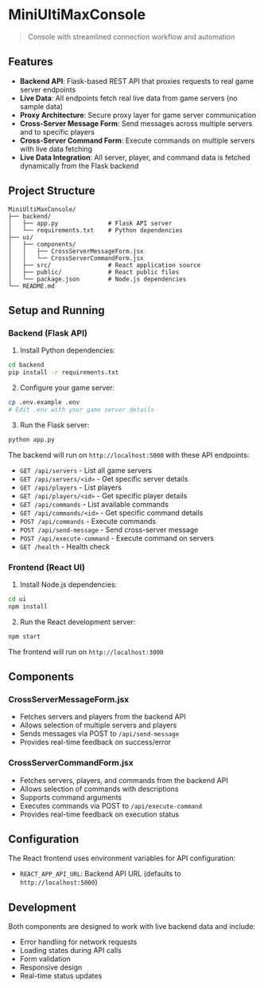 # MiniUltiMaxConsole

> Console with streamlined connection workflow and automation

## Features

- **Backend API**: Flask-based REST API that proxies requests to real game server endpoints
- **Live Data**: All endpoints fetch real live data from game servers (no sample data)
- **Proxy Architecture**: Secure proxy layer for game server communication
- **Cross-Server Message Form**: Send messages across multiple servers and to specific players
- **Cross-Server Command Form**: Execute commands on multiple servers with live data fetching
- **Live Data Integration**: All server, player, and command data is fetched dynamically from the Flask backend

## Project Structure

```
MiniUltiMaxConsole/
├── backend/
│   ├── app.py              # Flask API server
│   └── requirements.txt    # Python dependencies
├── ui/
│   ├── components/
│   │   ├── CrossServerMessageForm.jsx
│   │   └── CrossServerCommandForm.jsx
│   ├── src/                # React application source
│   ├── public/             # React public files
│   └── package.json        # Node.js dependencies
└── README.md
```

## Setup and Running

### Backend (Flask API)

1. Install Python dependencies:
```bash
cd backend
pip install -r requirements.txt
```

2. Configure your game server:
```bash
cp .env.example .env
# Edit .env with your game server details
```

3. Run the Flask server:
```bash
python app.py
```

The backend will run on `http://localhost:5000` with these API endpoints:
- `GET /api/servers` - List all game servers
- `GET /api/servers/<id>` - Get specific server details
- `GET /api/players` - List players  
- `GET /api/players/<id>` - Get specific player details
- `GET /api/commands` - List available commands
- `GET /api/commands/<id>` - Get specific command details
- `POST /api/commands` - Execute commands
- `POST /api/send-message` - Send cross-server message
- `POST /api/execute-command` - Execute command on servers
- `GET /health` - Health check

### Frontend (React UI)

1. Install Node.js dependencies:
```bash
cd ui
npm install
```

2. Run the React development server:
```bash
npm start
```

The frontend will run on `http://localhost:3000`

## Components

### CrossServerMessageForm.jsx
- Fetches servers and players from the backend API
- Allows selection of multiple servers and players
- Sends messages via POST to `/api/send-message`
- Provides real-time feedback on success/error

### CrossServerCommandForm.jsx  
- Fetches servers, players, and commands from the backend API
- Allows selection of commands with descriptions
- Supports command arguments
- Executes commands via POST to `/api/execute-command`
- Provides real-time feedback on execution status

## Configuration

The React frontend uses environment variables for API configuration:
- `REACT_APP_API_URL`: Backend API URL (defaults to `http://localhost:5000`)

## Development

Both components are designed to work with live backend data and include:
- Error handling for network requests
- Loading states during API calls
- Form validation
- Responsive design
- Real-time status updates
